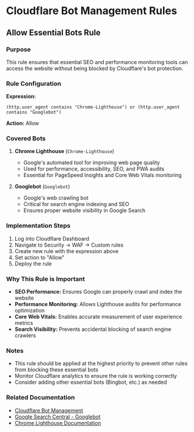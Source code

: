 # Cloudflare Bot Management Rules

## Allow Essential Bots Rule

### Purpose

This rule ensures that essential SEO and performance monitoring tools can access the website without being blocked by
Cloudflare's bot protection.

### Rule Configuration

**Expression:**

```text
(http.user_agent contains "Chrome-Lighthouse") or (http.user_agent contains "Googlebot")
```

**Action:** Allow

### Covered Bots

1. **Chrome Lighthouse** (`Chrome-Lighthouse`)

   - Google's automated tool for improving web page quality
   - Used for performance, accessibility, SEO, and PWA audits
   - Essential for PageSpeed Insights and Core Web Vitals monitoring

2. **Googlebot** (`Googlebot`)
   - Google's web crawling bot
   - Critical for search engine indexing and SEO
   - Ensures proper website visibility in Google Search

### Implementation Steps

1. Log into Cloudflare Dashboard
2. Navigate to Security → WAF → Custom rules
3. Create new rule with the expression above
4. Set action to "Allow"
5. Deploy the rule

### Why This Rule is Important

- **SEO Performance:** Ensures Google can properly crawl and index the website
- **Performance Monitoring:** Allows Lighthouse audits for performance optimization
- **Core Web Vitals:** Enables accurate measurement of user experience metrics
- **Search Visibility:** Prevents accidental blocking of search engine crawlers

### Notes

- This rule should be applied at the highest priority to prevent other rules from blocking these essential bots
- Monitor Cloudflare analytics to ensure the rule is working correctly
- Consider adding other essential bots (Bingbot, etc.) as needed

### Related Documentation

- [Cloudflare Bot Management](https://developers.cloudflare.com/bots/)
- [Google Search Central - Googlebot](https://developers.google.com/search/docs/crawling-indexing/googlebot)
- [Chrome Lighthouse Documentation](https://developers.google.com/web/tools/lighthouse)
